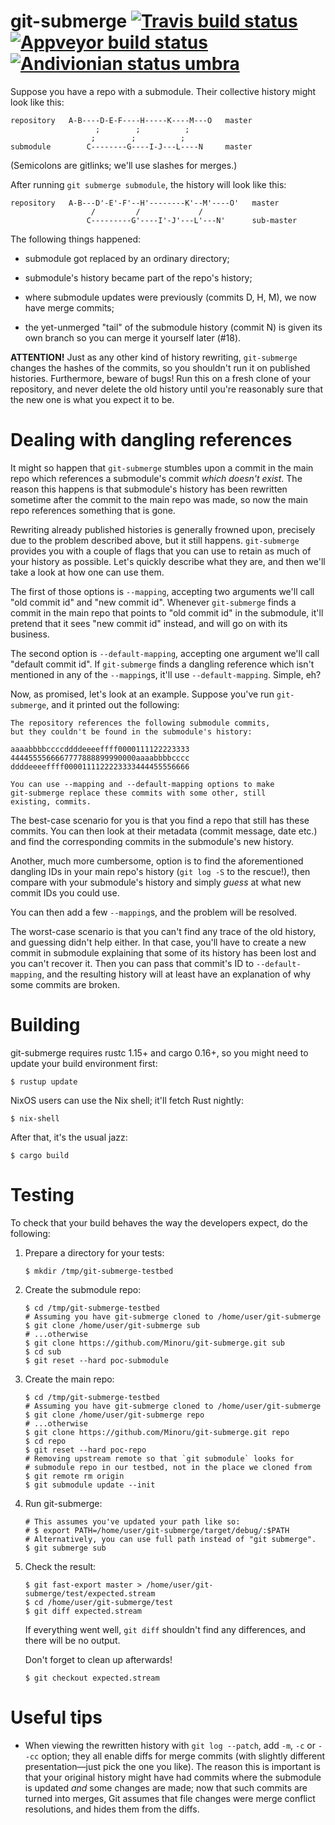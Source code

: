 git-submerge [![Travis build status][travis-badge]][travis-build] [![Appveyor build status][appveyor-badge]][appveyor-build] [![Andivionian status umbra][status-umbra-badge]][andivionian-status-umbra]
============

[travis-badge]: https://travis-ci.org/Minoru/git-submerge.svg?branch=master
[travis-build]: https://travis-ci.org/Minoru/git-submerge
[appveyor-badge]: https://ci.appveyor.com/api/projects/status/2a63wgfyk2utv6f0/branch/master?svg=true
[appveyor-build]: https://ci.appveyor.com/project/Minoru/git-submerge/branch/master
[status-umbra-badge]: https://img.shields.io/badge/status-umbra-red.svg
[andivionian-status-umbra]: https://github.com/ForNeVeR/andivionian-status-classifier#status-umbra-

Suppose you have a repo with a submodule. Their collective history might look
like this:

    repository   A-B----D-E-F----H-----K----M---O   master
                       ;        ;          ;
                      ;        ;          ;
    submodule        C--------G----I-J---L----N     master

(Semicolons are gitlinks; we'll use slashes for merges.)

After running `git submerge submodule`, the history will look like this:

    repository   A-B---D'-E'-F'--H'--------K'--M'----O'   master
                      /         /             /
                     C---------G'----I'-J'---L'---N'      sub-master

The following things happened:

* submodule got replaced by an ordinary directory;

* submodule's history became part of the repo's history;

* where submodule updates were previously (commits D, H, M), we now have merge
  commits;

* the yet-unmerged "tail" of the submodule history (commit N) is given its own
  branch so you can merge it yourself later (#18).

**ATTENTION!** Just as any other kind of history rewriting, `git-submerge`
changes the hashes of the commits, so you shouldn't run it on published
histories. Furthermore, beware of bugs! Run this on a fresh clone of your
repository, and never delete the old history until you're reasonably sure that
the new one is what you expect it to be.

Dealing with dangling references
================================

It might so happen that `git-submerge` stumbles upon a commit in the main repo
which references a submodule's commit *which doesn't exist*. The reason this
happens is that submodule's history has been rewritten sometime after the
commit to the main repo was made, so now the main repo references something
that is gone.

Rewriting already published histories is generally frowned upon, precisely due
to the problem described above, but it still happens. `git-submerge` provides
you with a couple of flags that you can use to retain as much of your history
as possible. Let's quickly describe what they are, and then we'll take a look at
how one can use them.

The first of those options is `--mapping`, accepting two arguments we'll call
"old commit id" and "new commit id". Whenever `git-submerge` finds a commit in
the main repo that points to "old commit id" in the submodule, it'll pretend
that it sees "new commit id" instead, and will go on with its business.

The second option is `--default-mapping`, accepting one argument we'll call
"default commit id". If `git-submerge` finds a dangling reference which isn't
mentioned in any of the `--mapping`s, it'll use `--default-mapping`. Simple, eh?

Now, as promised, let's look at an example. Suppose you've run `git-submerge`,
and it printed out the following:

```
The repository references the following submodule commits,
but they couldn't be found in the submodule's history:

aaaabbbbccccddddeeeeffff0000111122223333
4444555566667777888899990000aaaabbbbcccc
ddddeeeeffff0000111122223333444455556666

You can use --mapping and --default-mapping options to make
git-submerge replace these commits with some other, still
existing, commits.
```

The best-case scenario for you is that you find a repo that still has these
commits. You can then look at their metadata (commit message, date etc.) and
find the corresponding commits in the submodule's new history.

Another, much more cumbersome, option is to find the aforementioned dangling IDs
in your main repo's history (`git log -S` to the rescue!), then compare with
your submodule's history and simply *guess* at what new commit IDs you could
use.

You can then add a few `--mapping`s, and the problem will be resolved.

The worst-case scenario is that you can't find any trace of the old history, and
guessing didn't help either. In that case, you'll have to create a new commit in
submodule explaining that some of its history has been lost and you can't
recover it. Then you can pass that commit's ID to `--default-mapping`, and the
resulting history will at least have an explanation of why some commits are
broken.

Building
========

git-submerge requires rustc 1.15+ and cargo 0.16+, so you might need to update
your build environment first:

```console
$ rustup update
```

NixOS users can use the Nix shell; it'll fetch Rust nightly:

```console
$ nix-shell
```

After that, it's the usual jazz:

```console
$ cargo build
```

Testing
=======

To check that your build behaves the way the developers expect, do the following:

1. Prepare a directory for your tests:

    ```console
    $ mkdir /tmp/git-submerge-testbed
    ```

2. Create the submodule repo:

    ```console
    $ cd /tmp/git-submerge-testbed
    # Assuming you have git-submerge cloned to /home/user/git-submerge
    $ git clone /home/user/git-submerge sub
    # ...otherwise
    $ git clone https://github.com/Minoru/git-submerge.git sub
    $ cd sub
    $ git reset --hard poc-submodule
    ```

3. Create the main repo:

    ```console
    $ cd /tmp/git-submerge-testbed
    # Assuming you have git-submerge cloned to /home/user/git-submerge
    $ git clone /home/user/git-submerge repo
    # ...otherwise
    $ git clone https://github.com/Minoru/git-submerge.git repo
    $ cd repo
    $ git reset --hard poc-repo
    # Removing upstream remote so that `git submodule` looks for
    # submodule repo in our testbed, not in the place we cloned from
    $ git remote rm origin
    $ git submodule update --init
    ```

4. Run git-submerge:

    ```console
    # This assumes you've updated your path like so:
    # $ export PATH=/home/user/git-submerge/target/debug/:$PATH
    # Alternatively, you can use full path instead of "git submerge".
    $ git submerge sub
    ```

5. Check the result:

    ```console
    $ git fast-export master > /home/user/git-submerge/test/expected.stream
    $ cd /home/user/git-submerge/test
    $ git diff expected.stream
    ```

    If everything went well, `git diff` shouldn't find any differences, and
    there will be no output.

    Don't forget to clean up afterwards!

    ```console
    $ git checkout expected.stream
    ```

Useful tips
===========

* When viewing the rewritten history with `git log --patch`, add `-m`, `-c` or
    `--cc` option; they all enable diffs for merge commits (with slightly
    different presentation—just pick the one you like). The reason this is
    important is that your original history might have had commits where the
    submodule is updated *and* some changes are made; now that such commits are
    turned into merges, Git assumes that file changes were merge conflict
    resolutions, and hides them from the diffs.
